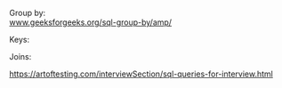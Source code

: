 Group by:  
www.geeksforgeeks.org/sql-group-by/amp/

Keys:  

Joins:



https://artoftesting.com/interviewSection/sql-queries-for-interview.html
